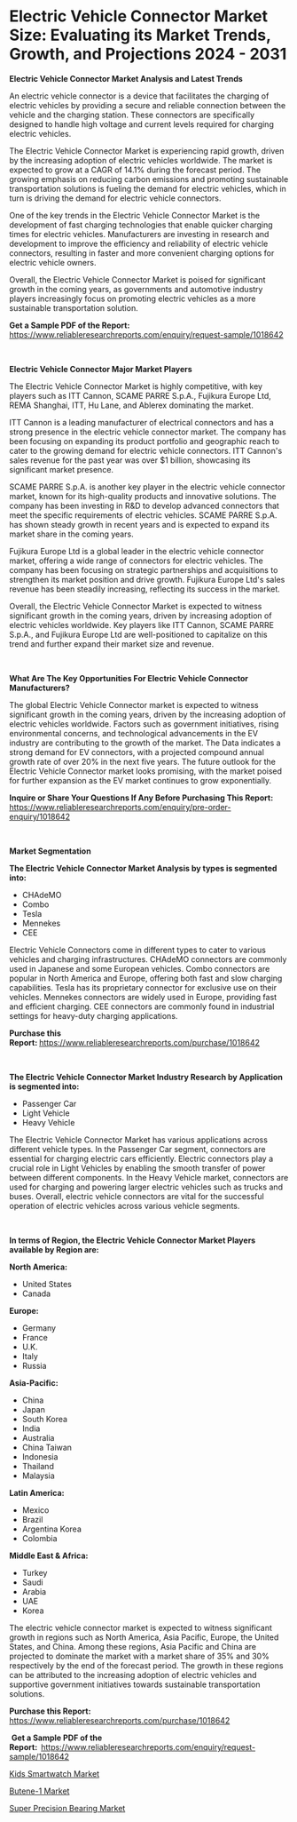 <p><h1>Electric Vehicle Connector Market Size: Evaluating its Market Trends, Growth, and Projections 2024 - 2031</h1></p><p><strong>Electric Vehicle Connector Market Analysis and Latest Trends</strong></p>
<p><p>An electric vehicle connector is a device that facilitates the charging of electric vehicles by providing a secure and reliable connection between the vehicle and the charging station. These connectors are specifically designed to handle high voltage and current levels required for charging electric vehicles.</p><p>The Electric Vehicle Connector Market is experiencing rapid growth, driven by the increasing adoption of electric vehicles worldwide. The market is expected to grow at a CAGR of 14.1% during the forecast period. The growing emphasis on reducing carbon emissions and promoting sustainable transportation solutions is fueling the demand for electric vehicles, which in turn is driving the demand for electric vehicle connectors.</p><p>One of the key trends in the Electric Vehicle Connector Market is the development of fast charging technologies that enable quicker charging times for electric vehicles. Manufacturers are investing in research and development to improve the efficiency and reliability of electric vehicle connectors, resulting in faster and more convenient charging options for electric vehicle owners.</p><p>Overall, the Electric Vehicle Connector Market is poised for significant growth in the coming years, as governments and automotive industry players increasingly focus on promoting electric vehicles as a more sustainable transportation solution.</p></p>
<p><strong>Get a Sample PDF of the Report:&nbsp;</strong> <a href="https://www.reliableresearchreports.com/enquiry/request-sample/1018642">https://www.reliableresearchreports.com/enquiry/request-sample/1018642</a></p>
<p>&nbsp;</p>
<p><strong>Electric Vehicle Connector Major Market Players</strong></p>
<p><p>The Electric Vehicle Connector Market is highly competitive, with key players such as ITT Cannon, SCAME PARRE S.p.A., Fujikura Europe Ltd, REMA Shanghai, ITT, Hu Lane, and Ablerex dominating the market. </p><p>ITT Cannon is a leading manufacturer of electrical connectors and has a strong presence in the electric vehicle connector market. The company has been focusing on expanding its product portfolio and geographic reach to cater to the growing demand for electric vehicle connectors. ITT Cannon's sales revenue for the past year was over $1 billion, showcasing its significant market presence.</p><p>SCAME PARRE S.p.A. is another key player in the electric vehicle connector market, known for its high-quality products and innovative solutions. The company has been investing in R&D to develop advanced connectors that meet the specific requirements of electric vehicles. SCAME PARRE S.p.A. has shown steady growth in recent years and is expected to expand its market share in the coming years.</p><p>Fujikura Europe Ltd is a global leader in the electric vehicle connector market, offering a wide range of connectors for electric vehicles. The company has been focusing on strategic partnerships and acquisitions to strengthen its market position and drive growth. Fujikura Europe Ltd's sales revenue has been steadily increasing, reflecting its success in the market.</p><p>Overall, the Electric Vehicle Connector Market is expected to witness significant growth in the coming years, driven by increasing adoption of electric vehicles worldwide. Key players like ITT Cannon, SCAME PARRE S.p.A., and Fujikura Europe Ltd are well-positioned to capitalize on this trend and further expand their market size and revenue.</p></p>
<p>&nbsp;</p>
<p><strong>What Are The Key Opportunities For Electric Vehicle Connector Manufacturers?</strong></p>
<p><p>The global Electric Vehicle Connector market is expected to witness significant growth in the coming years, driven by the increasing adoption of electric vehicles worldwide. Factors such as government initiatives, rising environmental concerns, and technological advancements in the EV industry are contributing to the growth of the market. The Data indicates a strong demand for EV connectors, with a projected compound annual growth rate of over 20% in the next five years. The future outlook for the Electric Vehicle Connector market looks promising, with the market poised for further expansion as the EV market continues to grow exponentially.</p></p>
<p><strong>Inquire or Share Your Questions If Any Before Purchasing This Report:</strong> <a href="https://www.reliableresearchreports.com/enquiry/pre-order-enquiry/1018642">https://www.reliableresearchreports.com/enquiry/pre-order-enquiry/1018642</a></p>
<p>&nbsp;</p>
<p><strong>Market Segmentation</strong></p>
<p><strong>The Electric Vehicle Connector Market Analysis by types is segmented into:</strong></p>
<p><ul><li>CHAdeMO</li><li>Combo</li><li>Tesla</li><li>Mennekes</li><li>CEE</li></ul></p>
<p><p>Electric Vehicle Connectors come in different types to cater to various vehicles and charging infrastructures. CHAdeMO connectors are commonly used in Japanese and some European vehicles. Combo connectors are popular in North America and Europe, offering both fast and slow charging capabilities. Tesla has its proprietary connector for exclusive use on their vehicles. Mennekes connectors are widely used in Europe, providing fast and efficient charging. CEE connectors are commonly found in industrial settings for heavy-duty charging applications.</p></p>
<p><strong>Purchase this Report:&nbsp;</strong><a href="https://www.reliableresearchreports.com/purchase/1018642">https://www.reliableresearchreports.com/purchase/1018642</a></p>
<p>&nbsp;</p>
<p><strong>The Electric Vehicle Connector Market Industry Research by Application is segmented into:</strong></p>
<p><ul><li>Passenger Car</li><li>Light Vehicle</li><li>Heavy Vehicle</li></ul></p>
<p><p>The Electric Vehicle Connector Market has various applications across different vehicle types. In the Passenger Car segment, connectors are essential for charging electric cars efficiently. Electric connectors play a crucial role in Light Vehicles by enabling the smooth transfer of power between different components. In the Heavy Vehicle market, connectors are used for charging and powering larger electric vehicles such as trucks and buses. Overall, electric vehicle connectors are vital for the successful operation of electric vehicles across various vehicle segments.</p></p>
<p>&nbsp;</p>
<p><strong>In terms of Region, the Electric Vehicle Connector Market Players available by Region are:</strong></p>
<p>
    <p> <strong> North America: </strong>
        <ul>
            <li>United States</li>
            <li>Canada</li>
        </ul>
        </p> 
    <p> <strong> Europe: </strong>
        <ul>
            <li>Germany</li>
            <li>France</li>
            <li>U.K.</li>
            <li>Italy</li>
            <li>Russia</li>
        </ul>
        </p> 
    <p> <strong> Asia-Pacific: </strong>
        <ul>
            <li>China</li>
            <li>Japan</li>
            <li>South Korea</li>
            <li>India</li>
            <li>Australia</li>
            <li>China Taiwan</li>
            <li>Indonesia</li>
            <li>Thailand</li>
            <li>Malaysia</li>
        </ul>
        </p> 
    <p> <strong> Latin America: </strong>
        <ul>
            <li>Mexico</li>
            <li>Brazil</li>
            <li>Argentina Korea</li>
            <li>Colombia</li>
        </ul>
        </p> 
    <p> <strong> Middle East & Africa: </strong>
        <ul>
            <li>Turkey</li>
            <li>Saudi</li>
            <li>Arabia</li>
            <li>UAE</li>
            <li>Korea</li>
        </ul>
    </p>
    </p>
<p><p>The electric vehicle connector market is expected to witness significant growth in regions such as North America, Asia Pacific, Europe, the United States, and China. Among these regions, Asia Pacific and China are projected to dominate the market with a market share of 35% and 30% respectively by the end of the forecast period. The growth in these regions can be attributed to the increasing adoption of electric vehicles and supportive government initiatives towards sustainable transportation solutions.</p></p>
<p><strong>Purchase this Report: </strong><a href="https://www.reliableresearchreports.com/purchase/1018642">https://www.reliableresearchreports.com/purchase/1018642</a></p>
<p>&nbsp;<strong>Get a Sample PDF of the Report:&nbsp;&nbsp;</strong><a href="https://www.reliableresearchreports.com/enquiry/request-sample/1018642">https://www.reliableresearchreports.com/enquiry/request-sample/1018642</a></p>
<p><strong></strong></p>
<p><p><a href="https://view.publitas.com/reportprime-1/kids-smartwatch-market-size-share-trends-analysis-report-by-application-regional-outlook-competitive-strategies-and-segment-forecasts-2023-2030/">Kids Smartwatch Market</a></p><p><a href="https://view.publitas.com/reportprime-1/butene-1-market-size-share-trends-analysis-report-by-application-regional-outlook-competitive-strategies-and-segment-forecasts-2023-2030/">Butene-1 Market</a></p><p><a href="https://view.publitas.com/reportprime-1/super-precision-bearing-market-research-report-provides-thorough-industry-overview-which-offers-an-in-depth-analysis-of-product-trends-and-new-market-divisions/">Super Precision Bearing Market</a></p></p>